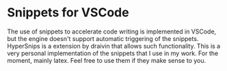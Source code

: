 # Snippets for VSCode
The use of snippets to accelerate code writing is implemented in VSCode, but the engine doesn't support automatic triggering of the snippets. HyperSnips is a extension by draivin that allows such functionality. This is a very personal implementation of the snippets that I use in my work. For the moment, mainly latex. 
Feel free to use them if they make sense to you.
